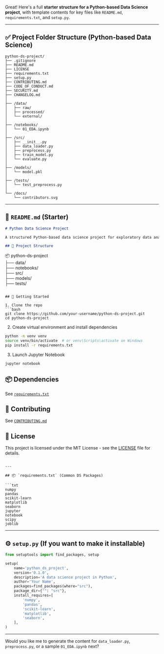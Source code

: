 Great! Here's a full **starter structure for a Python-based Data Science project**, with template contents for key files like `README.md`, `requirements.txt`, and `setup.py`.

---

## ✅ Project Folder Structure (Python-based Data Science)

```
python-ds-project/
├── .gitignore
├── README.md
├── LICENSE
├── requirements.txt
├── setup.py
├── CONTRIBUTING.md
├── CODE_OF_CONDUCT.md
├── SECURITY.md
├── CHANGELOG.md
│
├── /data/
│   ├── raw/
│   ├── processed/
│   └── external/
│
├── /notebooks/
│   └── 01_EDA.ipynb
│
├── /src/
│   ├── __init__.py
│   ├── data_loader.py
│   ├── preprocess.py
│   ├── train_model.py
│   └── evaluate.py
│
├── /models/
│   └── model.pkl
│
├── /tests/
│   └── test_preprocess.py
│
└── /docs/
    └── contributors.svg
```

---

## 📄 `README.md` (Starter)

```markdown
# Python Data Science Project

A structured Python-based data science project for exploratory data analysis, modeling, and evaluation.

## 📁 Project Structure
```

📦 python-ds-project  
├── data/  
├── notebooks/  
├── src/  
├── models/  
├── tests/  

```

## 🚀 Getting Started

1. Clone the repo  
```bash
git clone https://github.com/your-username/python-ds-project.git
cd python-ds-project
```

2. Create virtual environment and install dependencies  

```bash
python -m venv venv
source venv/bin/activate  # or venv\Scripts\activate on Windows
pip install -r requirements.txt
```

3. Launch Jupyter Notebook  

```bash
jupyter notebook
```

## 📦 Dependencies

See [`requirements.txt`](requirements.txt)

## 🤝 Contributing

See [`CONTRIBUTING.md`](CONTRIBUTING.md)

## 📄 License

This project is licensed under the MIT License - see the [LICENSE](LICENSE) file for details.

```

---

## 📦 `requirements.txt` (Common DS Packages)

```txt
numpy
pandas
scikit-learn
matplotlib
seaborn
jupyter
notebook
scipy
joblib
```

---

## ⚙️ `setup.py` (If you want to make it installable)

```python
from setuptools import find_packages, setup

setup(
    name='python_ds_project',
    version='0.1.0',
    description='A data science project in Python',
    author='Your Name',
    packages=find_packages(where="src"),
    package_dir={"": "src"},
    install_requires=[
        'numpy',
        'pandas',
        'scikit-learn',
        'matplotlib',
        'seaborn',
    ],
)
```

---

Would you like me to generate the content for `data_loader.py`, `preprocess.py`, or a sample `01_EDA.ipynb` next?
